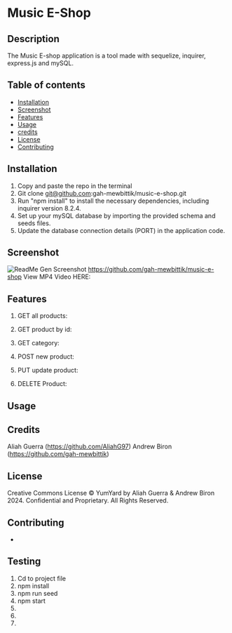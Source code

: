 # Music E-Shop

## Description
The Music E-shop application is a tool made with sequelize, inquirer, express.js and mySQL. 

## Table of contents
- [Installation](#installation)
- [Screenshot](#screenshot)
- [Features](#features)
- [Usage](#usage)
- [credits](#credits)
- [License](#license)
- [Contributing](#contributing)


## Installation
1. Copy and paste the repo in the terminal
2. Git clone git@github.com:gah-mewbittik/music-e-shop.git
3. Run "npm install" to install the necessary dependencies, including inquirer version 8.2.4.
4. Set up your mySQL database by importing the provided schema and seeds files.
5. Update the database connection details (PORT) in the application code.

## Screenshot
![ReadMe Gen Screenshot](./Assets/ang-ecommerce-screenshot.gif)
https://github.com/gah-mewbittik/music-e-shop View MP4 Video HERE:


## Features

1. GET all products: 


2. GET product by id: 


3. GET category: 


4. POST new product: 


5. PUT update product: 


6. DELETE Product: 



## Usage


## Credits
Aliah Guerra (https://github.com/AliahG97)
Andrew Biron (https://github.com/gah-mewbittik)


## License
Creative Commons License
© YumYard by Aliah Guerra & Andrew Biron 2024. Confidential and Proprietary. All Rights Reserved.



## Contributing
- 

## Testing
1. Cd to project file
2. npm install
3. npm run seed
4. npm start
5. 
6. 
7. 



